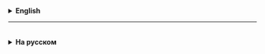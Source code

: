 <details>
  <summary style="cursor: pointer;"><b>English</b></summary>

## Principles of Clean Architecture

Clean Architecture is often represented as concentric circles:
* Entities: Core business objects and rules that do not depend on other elements.
* Variant of use (Use Cases): Provides business practice for a specific situation of use and realize the logic of the program.
* Adapters for interfaces (interface adapters): contains the logic for converting data to levels Also, adapt the data for the implementation in different levels or in other systems.
* Freelancers and drivers (Frameworks and Drivers): Different languages, other freedrivers and instruments тебе. This also includes a mobile interface, based on data, web-free work and other technologies.

**Dependency Principle**
One of the key principles of Clean Architecture is the Dependency Principle, which states that the direction of dependency in code should go to great high-level politicians. This shows that the details of the realization can be seen from abstraction, not a single object.

Clean Architecture in Practice: 1. Entities: Core business objects and rules that do not depend on external elements.
2. Repositories: Provide storage and storage.
3. Services: Provide logic for converting data to levels that adapt Data for protection in different areas or other systems.
4. Controllers: Included in this mobile interface.

## Annotations Spring in the world Java developers, annotations Spring Framework plays a key role in the control Visualization and configuration app.

### @Component The `@Component` annotation is intended for the description of this component by Spring. Components of automatic detection are excellent for scanning the boat in. This annotation is based on the spring formation of the bin (bean) for this class and control it in the color blue (default).
**Singleton** is a design pattern in programming that ensures that a class has only one instance and provides a global point of access to this example. In Java, this pattern is used to control access to resources that should be unique to the entire program, such as managing a database connection.

Primer: ```java @Component public class MyComponent { // ... } ``` ### @Autowired `@Autowired` indicates that automatic injection This is the production of a local designer, pole, setter or method.
Spring occurs, even if the example occurs, it is sent to the container эту.

Example: ```java @Component public class MyService { private MyRepository repository;

@Autowired public MyService(MyRepository repository) { this.repository = repository;
} } ``` ### @Qualifier `@Qualifier` specifies which bean should be injected when there are high school candidates. One should remember the fact that the concrete name of Bina is clear for the antecedent.

Example: ```java @Autowired @Qualifier("specificRepository") private MyRepository repository;
``` ### @Value Abstract `@Value` is valid for the international registration of property files in Poland great. This can be done for the purpose of the configuration, which is the menu, outside of the code.

Example: ```java @Component public class MyComponent { @Value("${my.value}") private String value;
} ``` The `@Autowired` annotation may be used for the design, this is the case for dependency injection in Spring.
If you use `@Autowired` on the designer, Spring will be automatically installed , what this designer does.
After the primer, `MyRepository` connects to the constructor `MyService`.

When `@Autowired` is applied to a constructor, there is no need to `@Autowired` on individual fields (e.g. `private MyRepository repository;`), since the dependency is already injected via the constructor.

This is one of the prescriptive methods of obtaining the information in Spring, after school Supports the immutability of components and ensures testing.

Regarding constructor removal: if your class has only one constructor, Spring since version 4.3 supports automatic dependency injection without the need to explicitly specify `@Autowired` to the designer.

This means that if you are a designer, Spring is automatic If you are interested in the system, you can choose `@Autowired`.

Primer without `@Autowired` for the designer and without the designer default field injection): ```java @Component public class MyService { @Autowired private MyRepository repository;
} ``` However, using a constructor to inject dependencies (constructor injection) is the preferred approach, as it ensures that dependencies are immutable and simplifies testing of the component by allowing all dependencies to be passed through the constructor, making all required dependencies obvious For the subsequent exemplary class.

</details>

<hr>

<details style="padding-top: 18px">
  <summary style="cursor: pointer;"><b>На русском</b></summary>

# Lesson 02

## Принципы Чистой архитектуры

Чистая архитектура часто представляется в виде концентрических кругов:
* Энтити (Entities): Основные бизнес-объекты и правила, не зависящие от внешних элементов.
* Варианты использования (Use Cases): Определяют бизнес-правила для конкретного случая использования и реализуют логику приложения.
* Адаптеры интерфейсов (Interface Adapters): Содержат логику преобразования данных между уровнями, адаптируя данные для использования в верхних слоях или внешних системах.
* Фреймворки и драйверы (Frameworks and Drivers): Внешний слой, содержащий фреймворки и инструменты. Этот слой также включает пользовательский интерфейс, базы данных, веб-фреймворки и другие технологии.

**Принцип зависимости**
Одним из ключевых принципов Чистой архитектуры является принцип зависимости, который гласит, что направление зависимости в коде должно идти к более высокоуровневым политикам. Это означает, что детали реализации должны зависеть от абстракций, а не наоборот.

Чистая архитектура на практике:
1. Сущности (Entities): Основные бизнес-объекты и правила, не зависящие от внешних элементов.
2. Репозитории (Repositories): Определяют способы хранения и извлечения сущностей.
3. Сервисы (Services): Содержат логику преобразования данных между уровнями, адаптируя данные для использования в верхних слоях или внешних системах.
4. Контроллеры (Controllers): Включает в себя пользовательский интерфейс.

## Аннотации Spring 

В мире Java разработки, аннотации Spring Framework играют ключевую роль в управлении зависимостями и конфигурацией приложения.

### @Component

Аннотация `@Component` используется для указания того, что класс является компонентом Spring. Компоненты автоматически обнаруживаются благодаря сканированию путей классов. Эта аннотация говорит Spring создать бин (bean) для такого класса и управлять им как синглтоном (по умолчанию).
**Синглтон** - это паттерн проектирования в программировании, который гарантирует, что у класса есть только один экземпляр, и предоставляет глобальную точку доступа к этому экземпляру. В Java этот паттерн используется для управления доступом к ресурсам, которые должны быть единственными для всей программы, например, управление подключением к базе данных.

Пример:
```java
@Component
public class MyComponent {
    // ...
}
```

### @Autowired

`@Autowired` обозначает, что автоматическое внедрение зависимостей должно произойти через указанный конструктор, поле, сеттер или метод.
Spring решает, какой экземпляр внедрить, основываясь на доступных бинах в контексте.

Пример:
```java
@Component
public class MyService {
    private MyRepository repository;

    @Autowired
    public MyService(MyRepository repository) {
        this.repository = repository;
    }
}
```

### @Qualifier

`@Qualifier` уточняет, какой именно бин должен быть внедрен, когда имеется несколько кандидатов. Она помогает избежать путаницы, указывая конкретное имя бина для внедрения.

Пример:
```java
@Autowired
@Qualifier("specificRepository")
private MyRepository repository;
```

### @Value

Аннотация `@Value` используется для внедрения значений из property-файлов в поля класса. Это может быть полезно для внедрения настроек конфигурации, которые могут меняться вне кода.

Пример:
```java
@Component
public class MyComponent {
    @Value("${my.value}")
    private String value;
}
```

Аннотация `@Autowired` может использоваться для конструктора, что является одним из способов внедрения зависимостей в Spring.
Когда вы используете `@Autowired` на конструкторе, Spring автоматически внедряет зависимости, которые этот конструктор требует.
В нашем примере, `MyRepository` внедряется через конструктор `MyService`.

Когда `@Autowired` применяется к конструктору, нет необходимости ставить `@Autowired` на отдельные поля (например, `private MyRepository repository;`), так как зависимость уже внедряется через конструктор.
Это один из предпочтительных методов внедрения зависимостей в Spring, поскольку он поддерживает иммутабельность компонентов и облегчает тестирование.

По поводу удаления конструктора: если ваш класс имеет только один конструктор, Spring с версии 4.3 поддерживает автоматическое внедрение зависимостей без необходимости явно указывать `@Autowired` на конструкторе.
Это означает, что если у вас только один конструктор, Spring автоматически использует его для внедрения зависимостей, и вы можете опустить `@Autowired`.

Пример без `@Autowired` на конструкторе и без явного конструктора (используется конструктор по умолчанию и внедрение в поле):

```java
@Component
public class MyService {
    @Autowired
    private MyRepository repository;
}
```

Однако, использование конструктора для внедрения зависимостей (конструкторное внедрение) является предпочтительным подходом, так как это обеспечивает неизменность зависимостей и упрощает тестирование компонента, позволяя передавать все зависимости через конструктор, что делает очевидными все требуемые зависимости для создания экземпляра класса.


</details>